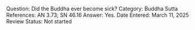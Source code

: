 Question: Did the Buddha ever become sick?
Category: Buddha
Sutta References: AN 3.73; SN 46.16
Answer: Yes.
Date Entered: March 11, 2025
Review Status: Not started